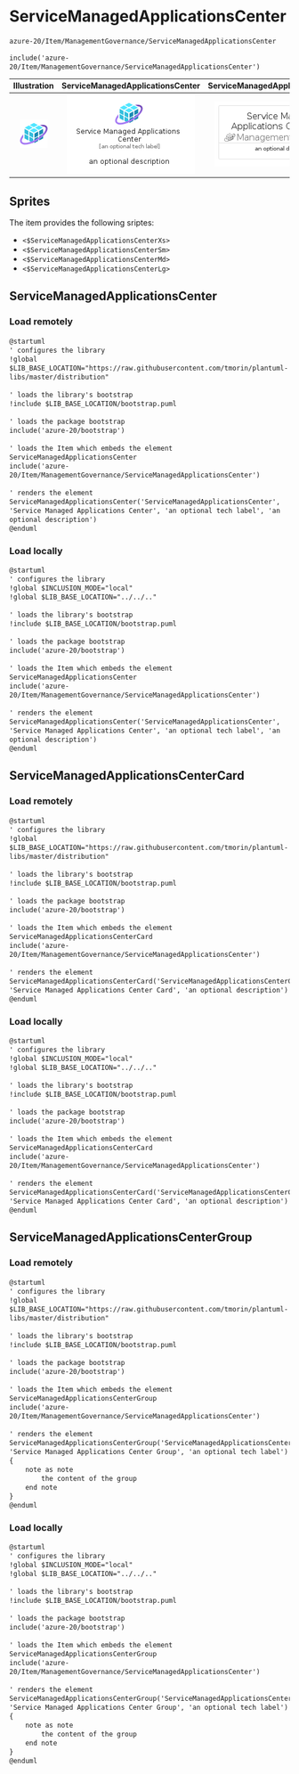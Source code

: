# ServiceManagedApplicationsCenter


```text
azure-20/Item/ManagementGovernance/ServiceManagedApplicationsCenter
```

```text
include('azure-20/Item/ManagementGovernance/ServiceManagedApplicationsCenter')
```



| Illustration | ServiceManagedApplicationsCenter | ServiceManagedApplicationsCenterCard | ServiceManagedApplicationsCenterGroup |
| :---: | :---: | :---: | :---: |
| ![illustration for Illustration](../../../azure-20/Item/ManagementGovernance/ServiceManagedApplicationsCenter.png) | ![illustration for ServiceManagedApplicationsCenter](../../../azure-20/Item/ManagementGovernance/ServiceManagedApplicationsCenter.Local.png) | ![illustration for ServiceManagedApplicationsCenterCard](../../../azure-20/Item/ManagementGovernance/ServiceManagedApplicationsCenterCard.Local.png) | ![illustration for ServiceManagedApplicationsCenterGroup](../../../azure-20/Item/ManagementGovernance/ServiceManagedApplicationsCenterGroup.Local.png) |



## Sprites
The item provides the following sriptes:

- `<$ServiceManagedApplicationsCenterXs>`
- `<$ServiceManagedApplicationsCenterSm>`
- `<$ServiceManagedApplicationsCenterMd>`
- `<$ServiceManagedApplicationsCenterLg>`





## ServiceManagedApplicationsCenter

### Load remotely
```plantuml
@startuml
' configures the library
!global $LIB_BASE_LOCATION="https://raw.githubusercontent.com/tmorin/plantuml-libs/master/distribution"

' loads the library's bootstrap
!include $LIB_BASE_LOCATION/bootstrap.puml

' loads the package bootstrap
include('azure-20/bootstrap')

' loads the Item which embeds the element ServiceManagedApplicationsCenter
include('azure-20/Item/ManagementGovernance/ServiceManagedApplicationsCenter')

' renders the element
ServiceManagedApplicationsCenter('ServiceManagedApplicationsCenter', 'Service Managed Applications Center', 'an optional tech label', 'an optional description')
@enduml
```

### Load locally
```plantuml
@startuml
' configures the library
!global $INCLUSION_MODE="local"
!global $LIB_BASE_LOCATION="../../.."

' loads the library's bootstrap
!include $LIB_BASE_LOCATION/bootstrap.puml

' loads the package bootstrap
include('azure-20/bootstrap')

' loads the Item which embeds the element ServiceManagedApplicationsCenter
include('azure-20/Item/ManagementGovernance/ServiceManagedApplicationsCenter')

' renders the element
ServiceManagedApplicationsCenter('ServiceManagedApplicationsCenter', 'Service Managed Applications Center', 'an optional tech label', 'an optional description')
@enduml
```

## ServiceManagedApplicationsCenterCard

### Load remotely
```plantuml
@startuml
' configures the library
!global $LIB_BASE_LOCATION="https://raw.githubusercontent.com/tmorin/plantuml-libs/master/distribution"

' loads the library's bootstrap
!include $LIB_BASE_LOCATION/bootstrap.puml

' loads the package bootstrap
include('azure-20/bootstrap')

' loads the Item which embeds the element ServiceManagedApplicationsCenterCard
include('azure-20/Item/ManagementGovernance/ServiceManagedApplicationsCenter')

' renders the element
ServiceManagedApplicationsCenterCard('ServiceManagedApplicationsCenterCard', 'Service Managed Applications Center Card', 'an optional description')
@enduml
```

### Load locally
```plantuml
@startuml
' configures the library
!global $INCLUSION_MODE="local"
!global $LIB_BASE_LOCATION="../../.."

' loads the library's bootstrap
!include $LIB_BASE_LOCATION/bootstrap.puml

' loads the package bootstrap
include('azure-20/bootstrap')

' loads the Item which embeds the element ServiceManagedApplicationsCenterCard
include('azure-20/Item/ManagementGovernance/ServiceManagedApplicationsCenter')

' renders the element
ServiceManagedApplicationsCenterCard('ServiceManagedApplicationsCenterCard', 'Service Managed Applications Center Card', 'an optional description')
@enduml
```

## ServiceManagedApplicationsCenterGroup

### Load remotely
```plantuml
@startuml
' configures the library
!global $LIB_BASE_LOCATION="https://raw.githubusercontent.com/tmorin/plantuml-libs/master/distribution"

' loads the library's bootstrap
!include $LIB_BASE_LOCATION/bootstrap.puml

' loads the package bootstrap
include('azure-20/bootstrap')

' loads the Item which embeds the element ServiceManagedApplicationsCenterGroup
include('azure-20/Item/ManagementGovernance/ServiceManagedApplicationsCenter')

' renders the element
ServiceManagedApplicationsCenterGroup('ServiceManagedApplicationsCenterGroup', 'Service Managed Applications Center Group', 'an optional tech label') {
    note as note
        the content of the group
    end note
}
@enduml
```

### Load locally
```plantuml
@startuml
' configures the library
!global $INCLUSION_MODE="local"
!global $LIB_BASE_LOCATION="../../.."

' loads the library's bootstrap
!include $LIB_BASE_LOCATION/bootstrap.puml

' loads the package bootstrap
include('azure-20/bootstrap')

' loads the Item which embeds the element ServiceManagedApplicationsCenterGroup
include('azure-20/Item/ManagementGovernance/ServiceManagedApplicationsCenter')

' renders the element
ServiceManagedApplicationsCenterGroup('ServiceManagedApplicationsCenterGroup', 'Service Managed Applications Center Group', 'an optional tech label') {
    note as note
        the content of the group
    end note
}
@enduml
```

